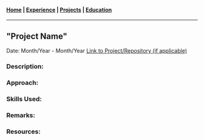 #### [Home](https://jeremyjang22.github.io) |  [Experience](Experience.md) | [Projects](Projects.md) | [Education](Education.md)
___________
## "Project Name"
Date: Month/Year - Month/Year
[Link to Project/Repository (if applicable)]()
### Description:

### Approach:

### Skills Used:

### Remarks:

### Resources:

